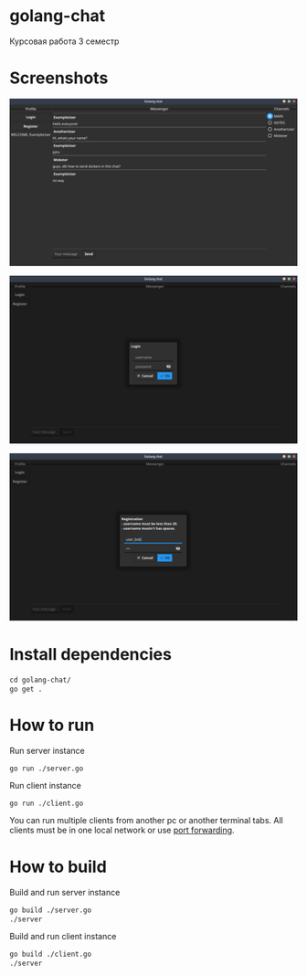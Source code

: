 # golang-chat
Курсовая работа 3 семестр

# Screenshots
![GolangChat Screenshot1](images/1.png)

![GolangChat Screenshot1](images/2.png)

![GolangChat Screenshot1](images/3.png)


# Install dependencies
```
cd golang-chat/
go get .
```

# How to run

Run server instance
```
go run ./server.go
```

Run client instance
```
go run ./client.go
```
You can run multiple clients from another pc or another terminal tabs.
All clients must be in one local network or use [port forwarding](https://en.wikipedia.org/wiki/Port_forwarding).


# How to build

Build and run server instance
```
go build ./server.go
./server
```

Build and run client instance
```
go build ./client.go
./server
```
